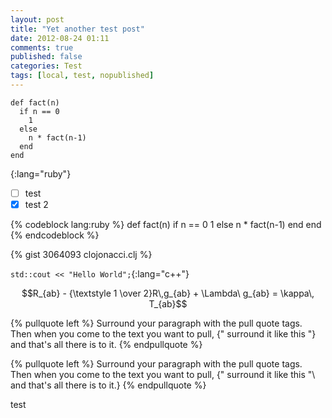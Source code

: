 ```yaml
---
layout: post
title: "Yet another test post"
date: 2012-08-24 01:11
comments: true
published: false
categories: Test
tags: [local, test, nopublished]
---
```


    def fact(n)
      if n == 0
        1
      else
        n * fact(n-1)
      end
    end
{:lang="ruby"}

- [ ] test
- [x] test 2

{% codeblock lang:ruby %}
def fact(n)
  if n == 0
    1
  else
    n * fact(n-1)
  end
end
{% endcodeblock %}

{% gist 3064093 clojonacci.clj %}

`std::cout << "Hello World";`{:lang="c++"}

$$R_{ab} - {\textstyle 1 \over 2}R\,g_{ab} + \Lambda\ g_{ab} = \kappa\, T_{ab}$$

{% pullquote left %}
Surround your paragraph with the pull quote tags. Then when you come to
the text you want to pull, {" surround it like this "} and that's all there is to it.
{% endpullquote %}

{% pullquote left %}
Surround your paragraph with the pull quote tags. Then when you come to the text you want to pull, \{" surround it like this "\ and that's all there is to it.}
{% endpullquote %}

test
